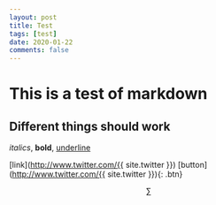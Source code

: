 ```yaml
---
layout: post
title: Test
tags: [test]
date: 2020-01-22
comments: false
---
```


# This is a test of markdown

## Different things should work

*italics*, **bold**, <u>underline</u>

[link](http://www.twitter.com/{{ site.twitter }})
[button](http://www.twitter.com/{{ site.twitter }}){: .btn}

$$\sum$$
